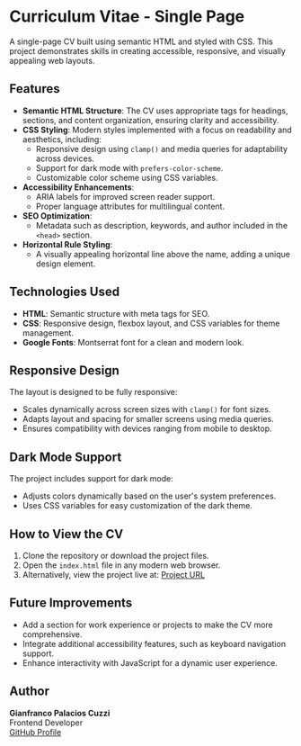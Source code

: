 # Curriculum Vitae - Single Page

A single-page CV built using semantic HTML and styled with CSS. This project demonstrates skills in creating accessible, responsive, and visually appealing web layouts.

## Features

- **Semantic HTML Structure**: The CV uses appropriate tags for headings, sections, and content organization, ensuring clarity and accessibility.
- **CSS Styling**: Modern styles implemented with a focus on readability and aesthetics, including:
  - Responsive design using `clamp()` and media queries for adaptability across devices.
  - Support for dark mode with `prefers-color-scheme`.
  - Customizable color scheme using CSS variables.
- **Accessibility Enhancements**:
  - ARIA labels for improved screen reader support.
  - Proper language attributes for multilingual content.
- **SEO Optimization**:
  - Metadata such as description, keywords, and author included in the `<head>` section.
- **Horizontal Rule Styling**:
  - A visually appealing horizontal line above the name, adding a unique design element.

## Technologies Used

- **HTML**: Semantic structure with meta tags for SEO.
- **CSS**: Responsive design, flexbox layout, and CSS variables for theme management.
- **Google Fonts**: Montserrat font for a clean and modern look.

## Responsive Design

The layout is designed to be fully responsive:

- Scales dynamically across screen sizes with `clamp()` for font sizes.
- Adapts layout and spacing for smaller screens using media queries.
- Ensures compatibility with devices ranging from mobile to desktop.

## Dark Mode Support

The project includes support for dark mode:

- Adjusts colors dynamically based on the user's system preferences.
- Uses CSS variables for easy customization of the dark theme.

## How to View the CV

1. Clone the repository or download the project files.
2. Open the `index.html` file in any modern web browser.
3. Alternatively, view the project live at: [Project URL](https://roadmap.sh/projects/single-page-cv)

## Future Improvements

- Add a section for work experience or projects to make the CV more comprehensive.
- Integrate additional accessibility features, such as keyboard navigation support.
- Enhance interactivity with JavaScript for a dynamic user experience.

## Author

**Gianfranco Palacios Cuzzi**  
Frontend Developer  
[GitHub Profile](https://github.com/cuzzi06)
